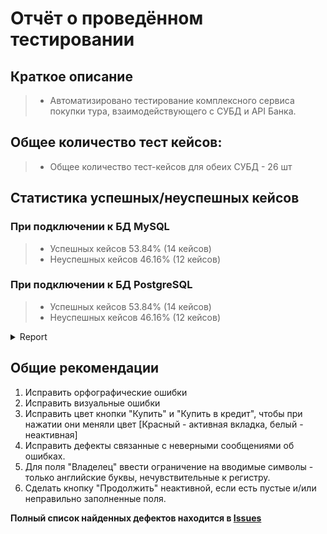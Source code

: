 # Отчёт о проведённом тестировании

## Краткое описание
> * Автоматизировано тестирование комплексного сервиса покупки тура, взаимодействующего с СУБД и API Банка.

## Общее количество тест кейсов: 
> * Общее количество тест-кейсов для обеих СУБД - 26 шт

## Статистика успешных/неуспешных кейсов

### При подключении к БД MySQL
> * Успешных кейсов 53.84% (14 кейсов)
> * Неуспешных кейсов 46.16% (12 кейсов)


### При подключении к БД PostgreSQL
> * Успешных кейсов 53.84% (14 кейсов)
> * Неуспешных кейсов 46.16% (12 кейсов)


<details>
   <summary>Report</summary>

![ScreenShot](pic/1.png)

![ScreenShot](pic/2.png)

![ScreenShot](pic/3.png)
</details>

## Общие рекомендации
1. Исправить орфографические ошибки 
2. Исправить визуальные ошибки 
3. Исправить цвет кнопки "Купить" и "Купить в кредит", чтобы при нажатии они меняли цвет [Красный - активная вкладка, белый - неактивная]
3. Исправить дефекты связанные с неверными сообщениями об ошибках.
4. Для поля "Владелец" ввести ограничение на вводимые символы - только английские буквы, нечувствительные к регистру.
5. Сделать кнопку "Продолжить" неактивной, если есть пустые и/или неправильно заполненные поля.

**Полный список найденных дефектов находится в [Issues](https://github.com/SavelevaNA/DiplomQA/issues)**
